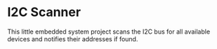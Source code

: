 # I2C Scanner

This little embedded system project scans the I2C bus for all available devices and notifies their addresses if found.
